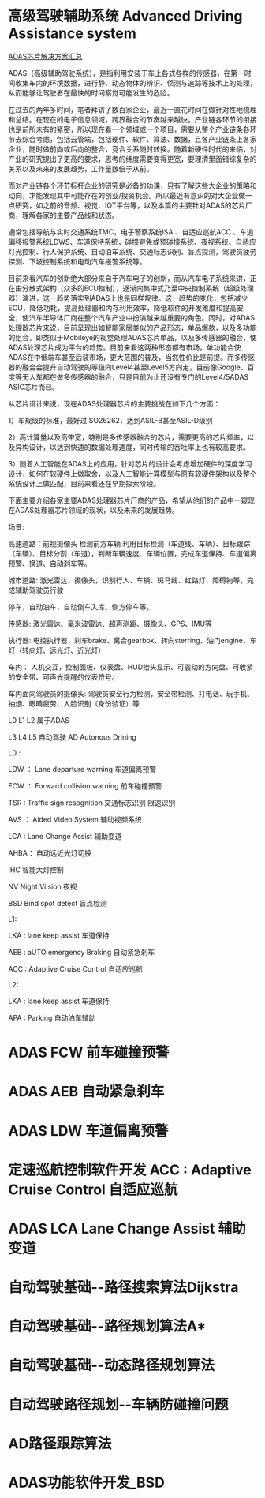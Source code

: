 # 高级驾驶辅助系统 Advanced Driving Assistance system

[ADAS芯片解决方案汇总 ](https://www.cnblogs.com/shaobojiao/p/8274481.html)

ADAS（高级辅助驾驶系统），是指利用安装于车上各式各样的传感器，在第一时间收集车内的环境数据，进行静、动态物体的辨识、侦测与追踪等技术上的处理，从而能够让驾驶者在最快的时间察觉可能发生的危险。
 
在过去的两年多时间，笔者拜访了数百家企业，最近一直花时间在做针对性地梳理和总结。在现在的电子信息领域，跨界融合的节奏越来越快，产业链各环节的衔接也是前所未有的紧密，所以现在看一个领域或一个项目，需要从整个产业链条各环节去综合考虑，包括云管端，包括硬件、软件、算法、数据，且各产业链条上各家企业，随时做前向或后向的整合，竞合关系随时转换。随着新硬件时代的来临，对产业的研究提出了更高的要求，思考的纬度需要变得更宽，要理清里面错综复杂的关系以及未来的发展趋势，工作量数倍于从前。
 
而对产业链各个环节标杆企业的研究是必备的功课，只有了解这些大企业的策略和动向，才能发现其中可能存在的创业/投资机会。所以最近有意识的对大企业做一点研究，如之前的音频、视觉、IOT平台等，以及本篇的主要针对ADAS的芯片厂商，理解各家的主要产品线和状态。
 
通常包括导航与实时交通系统TMC，电子警察系统ISA 、自适应巡航ACC 、车道偏移报警系统LDWS、车道保持系统，碰撞避免或预碰撞系统、夜视系统、自适应灯光控制、行人保护系统、自动泊车系统、交通标志识别、盲点探测，驾驶员疲劳探测、下坡控制系统和电动汽车报警系统等。
 
目前来看汽车的创新绝大部分来自于汽车电子的创新，而从汽车电子系统来讲，正在由分散式架构（众多的ECU控制），逐渐向集中式乃至中央控制系统（超级处理器）演进，这一趋势落实到ADAS上也是同样规律。这一趋势的变化，包括减少ECU，降低功耗，提高处理器和内存利用效率，降低软件的开发难度和提高安全，使汽车半导体厂商在整个汽车产业中扮演越来越重要的角色。同时，对ADAS处理器芯片来说，目前呈现出如智能家居类似的产品形态，单品爆款，以及多功能的组合，即类似于Mobileye的视觉处理ADAS芯片单品，以及多传感器的融合，使ADAS处理芯片成为平台的趋势。目前来看这两种形态都有市场，单功能会使ADAS在中低端车甚至后装市场，更大范围的普及，当然性价比是前提。而多传感器的融合会提升自动驾驶的等级向Level4甚至Level5方向走，目前像Google、百度等无人车都在做多传感器的融合，只是目前为止还没有专门的Level4/5ADAS ASIC芯片而已。
 
从芯片设计来说，现在ADAS处理器芯片的主要挑战在如下几个方面：
 
1）车规级的标准，最好过ISO26262，达到ASIL-B甚至ASIL-D级别
 
2）高计算量以及高带宽，特别是多传感器融合的芯片，需要更高的芯片频率，以及异构设计，以达到快速的数据处理速度，同时传输的吞吐率上也有较高要求。
 
3）随着人工智能在ADAS上的应用，针对芯片的设计会考虑增加硬件的深度学习设计，如何在软硬件上做取舍，以及人工智能计算模型与原有软硬件架构以及整个系统设计上做匹配，目前来看还在早期探索阶段。
 
下面主要介绍各家主要ADAS处理器芯片厂商的产品，希望从他们的产品中一窥现在ADAS处理器芯片领域的现状，以及未来的发展趋势。


场景:

高速道路：前视摄像头 检测前方车辆 利用目标检测（车道线、车辆）、目标跟踪（车辆）、目标分割（车道），判断车辆速度、车辆位置，完成车道保持、车道偏离预警、换道、自动刹车等。

城市道路: 激光雷达，摄像头，识别行人、车辆、斑马线、红路灯、障碍物等，完成辅助驾驶员行驶

停车，自动泊车，自动倒车入库、侧方停车等。

传感器: 激光雷达、毫米波雷达、超声测距、摄像头、GPS、IMU等

执行器: 电控执行器，刹车brake、离合gearbox、转向sterring、油门engine、车灯（转向灯、远光灯、近光灯）

车内：  人机交互，控制面板、仪表盘、HUD抬头显示、可震动的方向盘、可收紧的安全带、可声光提醒的仪表符号。

车内面向驾驶员的摄像头: 驾驶员安全行为检测，安全带检测、打电话、玩手机、抽烟、眼睛疲劳、人脸识别（身份验证）等


L0 L1 L2 属于ADAS

L3 L4 L5 自动驾驶 AD  Autonous Drining


L0 :

LDW ： Lane departure warning     车道偏离预警

FCW ： Forward collision warning  前车碰撞预警

TSR :  Traffic sign resognition   交通标志识别  限速识别

AVS ： Aided Video System        辅助视频系统

LCA :  Lane Change Assist        辅助变道

AHBA：  自动远近光灯切换

IHC     智能大灯控制

NV      Night Viision   夜视

BSD    Bind spot detect   盲点检测



L1:

LKA : lane keep assist   车道保持

AEB : aUTO emergency Braking   自动紧急刹车

ACC : Adaptive Cruise Control  自适应巡航

L2:

LKA : lane keep assist   车道保持

APA : Parking            自动泊车辅助





#  ADAS FCW 前车碰撞预警

#  ADAS AEB 自动紧急刹车

# ADAS LDW 车道偏离预警

# 定速巡航控制软件开发 ACC : Adaptive Cruise Control  自适应巡航

# ADAS LCA Lane Change Assist 辅助变道

# 自动驾驶基础--路径搜索算法Dijkstra

# 自动驾驶基础--路径规划算法A*

# 自动驾驶基础--动态路径规划算法

# 自动驾驶路径规划--车辆防碰撞问题

# AD路径跟踪算法

# ADAS功能软件开发_BSD





